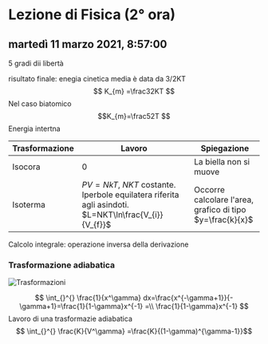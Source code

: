 # Lezione di Fisica (2° ora)

## martedì 11 marzo 2021, 8:57:00

5 gradi dii libertà

risultato finale:
enegia cinetica media è data da 3/2KT
$$
K_{m} =\frac32KT
$$
Nel caso biatomico
$$K_{m}=\frac52T
$$
Energia intertna

|Trasformazione|Lavoro|Spiegazione|
|------------------|--------|------|
|Isocora|0|La biella non si muove|
|Isoterma| $PV=NkT$, $NKT$ costante. Iperbole equilatera riferita agli asindoti. $L=NKT\ln\frac{V_{i}}{V_{f}}$|Occorre calcolare l'area, grafico di tipo $y=\frac{k}{x}$|


Calcolo integrale: operazione inversa della derivazione
### Trasformazione adiabatica
![Trasformazioni](https://i.imgur.com/VRoBmrz.jpg)

$$
\int_{}^{} \frac{1}{x^\gamma} dx=\frac{x^{-\gamma+1}}{-\gamma+1}=\frac{1}{1-\gamma}x^{-1} =\\
\frac{1}{1-\gamma}x^{-1} 
$$
Lavoro di una trasformazie adiabatica
$$
\int_{}^{} \frac{K}{V^\gamma} =\frac{K}{(1-\gamma)^{\gamma-1}}$$
<!--stackedit_data:
eyJoaXN0b3J5IjpbMzM4NzM4OTI4LDI2NjIzNDQzMywtNDkxNz
k5Mzk0XX0=
-->